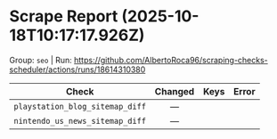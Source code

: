 # Scrape Report (2025-10-18T10:17:17.926Z)

Group: `seo`  |  Run: https://github.com/AlbertoRoca96/scraping-checks-scheduler/actions/runs/18614310380

| Check | Changed | Keys | Error |
|---|:---:|:--|:--|
| `playstation_blog_sitemap_diff` | — |  |  |
| `nintendo_us_news_sitemap_diff` | — |  |  |

